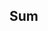 <!DOCTYPE html>
<html lang="en">
<head>
    <meta charset="UTF-8">
    <meta http-equiv="X-UA-Compatible" content="IE=edge">
    <meta name="viewport" content="width=device-width, initial-scale=1.0">
    <title>Document</title>
</head>
<body>
    <h2>Sum</h2>
    <script>
      let sum = function(param1) {
    let b = function(param2) {
        let c = function(param3) {

            let add = param1 + param2 + param3;
            document.write(add);
            console.log(add);
        }
        return c;
    }
    return b;
}
    sum(10)(20)(30);
 </script>
</body>
</html>
